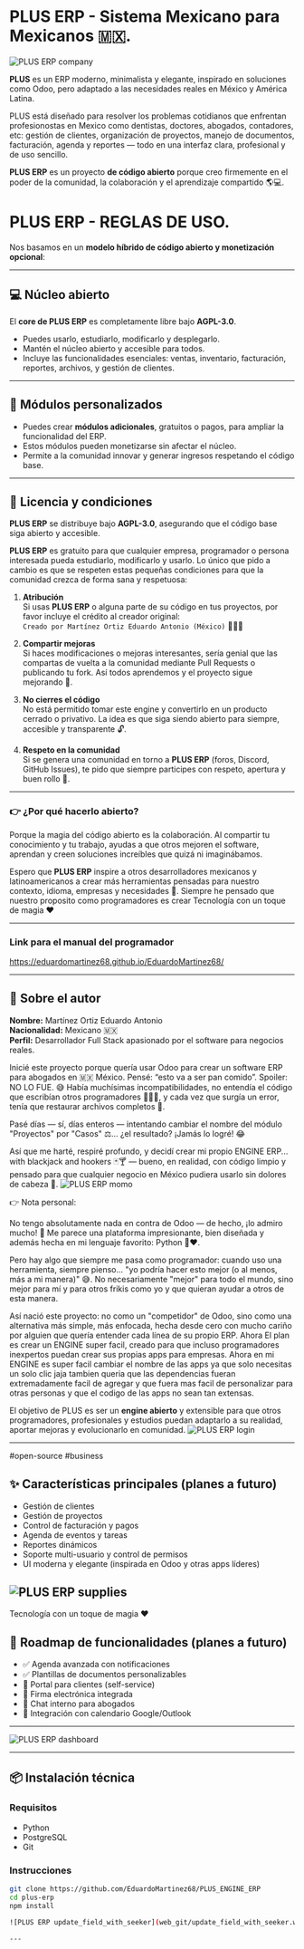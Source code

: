 # PLUS ERP - Sistema Mexicano para Mexicanos 🇲🇽.
![PLUS ERP company](web_git/companies.webp)

**PLUS** es un ERP moderno, minimalista y elegante, inspirado en soluciones como Odoo, pero adaptado a las necesidades reales en México y América Latina.

PLUS está diseñado para resolver los problemas cotidianos que enfrentan profesionostas en Mexico como dentistas, doctores, abogados, contadores, etc: gestión de clientes, organización de proyectos, manejo de documentos, facturación, agenda y reportes — todo en una interfaz clara, profesional y de uso sencillo.

**PLUS ERP** es un proyecto **de código abierto** porque creo firmemente en el poder de la comunidad, la colaboración y el aprendizaje compartido 🌎💻.


# PLUS ERP - REGLAS DE USO.
Nos basamos en un **modelo híbrido de código abierto y monetización opcional**:

---

## 💻 Núcleo abierto
El **core de PLUS ERP** es completamente libre bajo **AGPL-3.0**.  

- Puedes usarlo, estudiarlo, modificarlo y desplegarlo.  
- Mantén el núcleo abierto y accesible para todos.  
- Incluye las funcionalidades esenciales: ventas, inventario, facturación, reportes, archivos, y gestión de clientes.

---

## 🧩 Módulos personalizados
- Puedes crear **módulos adicionales**, gratuitos o pagos, para ampliar la funcionalidad del ERP.  
- Estos módulos pueden monetizarse sin afectar el núcleo.  
- Permite a la comunidad innovar y generar ingresos respetando el código base.

---

## 📜 Licencia y condiciones

**PLUS ERP** se distribuye bajo **AGPL-3.0**, asegurando que el código base siga abierto y accesible.  

**PLUS ERP** es gratuito para que cualquier empresa, programador o persona interesada pueda estudiarlo, modificarlo y usarlo. Lo único que pido a cambio es que se respeten estas pequeñas condiciones para que la comunidad crezca de forma sana y respetuosa:

1. **Atribución**  
   Si usas **PLUS ERP** o alguna parte de su código en tus proyectos, por favor incluye el crédito al creador original:  
   `Creado por Martínez Ortiz Eduardo Antonio (México)` 🙋🏻‍♂️

2. **Compartir mejoras**  
   Si haces modificaciones o mejoras interesantes, sería genial que las compartas de vuelta a la comunidad mediante Pull Requests o publicando tu fork. Así todos aprendemos y el proyecto sigue mejorando 🚀.

3. **No cierres el código**  
    No está permitido tomar este engine y convertirlo en un producto cerrado o privativo. La idea es que siga siendo abierto para siempre, accesible y transparente 🔓.

4. **Respeto en la comunidad**  
   Si se genera una comunidad en torno a **PLUS ERP** (foros, Discord, GitHub Issues), te pido que siempre participes con respeto, apertura y buen rollo 🤝.

---

### 👉 ¿Por qué hacerlo abierto?

Porque la magia del código abierto es la colaboración. Al compartir tu conocimiento y tu trabajo, ayudas a que otros mejoren el software, aprendan y creen soluciones increíbles que quizá ni imaginábamos.  

Espero que **PLUS ERP** inspire a otros desarrolladores mexicanos y latinoamericanos a crear más herramientas pensadas para nuestro contexto, idioma, empresas y necesidades 🎉. Siempre he pensado que nuestro proposito como programadores es crear Tecnología con un toque de magia ❤️


---
### Link para el manual del programador
https://eduardomartinez68.github.io/EduardoMartinez68/

---
## 👤 Sobre el autor

**Nombre:** Martínez Ortiz Eduardo Antonio  
**Nacionalidad:** Mexicano 🇲🇽  
**Perfil:** Desarrollador Full Stack apasionado por el software para negocios reales.

Inicié este proyecto porque quería usar Odoo para crear un software ERP para abogados en 🇲🇽 México. Pensé: “esto va a ser pan comido”. Spoiler: NO LO FUE. 😅
Había muchísimas incompatibilidades, no entendía el código que escribían otros programadores 👨🏻‍💻, y cada vez que surgía un error, tenía que restaurar archivos completos 🤯.

Pasé días — sí, días enteros — intentando cambiar el nombre del módulo "Proyectos" por "Casos" ⚖️... ¿el resultado? ¡Jamás lo logré! 😂

Así que me harté, respiré profundo, y decidí crear mi propio ENGINE ERP... with blackjack and hookers 🃏🍸 — bueno, en realidad, con código limpio y pensado para que cualquier negocio en México pudiera usarlo sin dolores de cabeza 🙌.
![PLUS ERP momo](web_git/momo.webp)

👉 Nota personal:

No tengo absolutamente nada en contra de Odoo — de hecho, ¡lo admiro mucho! 👏
Me parece una plataforma impresionante, bien diseñada y además hecha en mi lenguaje favorito: Python 🐍❤️.

Pero hay algo que siempre me pasa como programador: cuando uso una herramienta, siempre pienso... "yo podría hacer esto mejor (o al menos, más a mi manera)" 😅. No necesariamente "mejor" para todo el mundo, sino mejor para mí y para otros frikis como yo y que quieran ayudar a otros de esta manera.

Así nació este proyecto: no como un "competidor" de Odoo, sino como una alternativa más simple, más enfocada, hecha desde cero con mucho cariño por alguien que quería entender cada línea de su propio ERP. Ahora El plan es crear un ENGINE super facil, creado para que incluso programadores inexpertos puedan crear sus propias apps para empresas. Ahora en mi ENGINE es super facil cambiar el nombre de las apps ya que solo necesitas un solo clic jaja tambien queria que las dependencias fueran extremadamente facil de agregar y que fuera mas facil de personalizar para otras personas y que el codigo de las apps no sean tan extensas. 

El objetivo de PLUS es ser un **engine abierto** y extensible para que otros programadores, profesionales y estudios puedan adaptarlo a su realidad, aportar mejoras y evolucionarlo en comunidad.
![PLUS ERP login](web_git/login.webp)

---
#open-source #business

## ✨ Características principales (planes a futuro)
- Gestión de clientes
- Gestión de proyectos
- Control de facturación y pagos
- Agenda de eventos y tareas
- Reportes dinámicos
- Soporte multi-usuario y control de permisos
- UI moderna y elegante (inspirada en Odoo y otras apps líderes)

![PLUS ERP supplies](web_git/supplies.webp)
---
Tecnología con un toque de magia ❤️

## 🚀 Roadmap de funcionalidades (planes a futuro)

- ✅ Agenda avanzada con notificaciones
- ✅ Plantillas de documentos personalizables
- 🚧 Portal para clientes (self-service)
- 🚧 Firma electrónica integrada
- 🚧 Chat interno para abogados
- 🚧 Integración con calendario Google/Outlook

---
![PLUS ERP dashboard](web_git/dashboard.webp)


---

## 📦 Instalación técnica

### Requisitos

- Python  
- PostgreSQL  
- Git

### Instrucciones

```bash
git clone https://github.com/EduardoMartinez68/PLUS_ENGINE_ERP   
cd plus-erp
npm install

![PLUS ERP update_field_with_seeker](web_git/update_field_with_seeker.webp)

---

